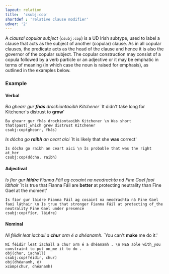 ```yaml
---
layout: relation
title:  'csubj:cop'
shortdef : 'relative clause modifier'
udver: '2'
---
```


A *clausal copular subject* (`csubj:cop`) is a UD Irish subtype, used to label a clause that acts as the
subject of another (copular) clause. As in all copular clauses, the
predicate acts as the head of the clause and hence it is also the
governor of the copular subject. The copular construction may consist of a copula followed by a verb particle or an adjective or it may be emphatic in terms of meaning (in which case the noun is raised for emphasis), as outlined in the examples below. 

### Example

#### Verbal ####

_Ba ghearr gur <b>fhás</b> drochiontaoibh Kitchener_ `It didn't take long for Kitchener's distrust to <b>grow</b>'

~~~ sdparse
Ba ghearr gur fhás drochiontaoibh Kitchener \n Was short that(past)_which grew distrust Kitchener
csubj:cop(ghearr, fhás)
~~~

_Is dócha go <b>raibh</b> an ceart aici_  `It is likely that she <b>was</b> correct'

~~~ sdparse
Is dócha go raibh an ceart aici \n Is probable that was the right at_her
csubj:cop(dócha, raibh)
~~~

#### Adjectival ####

_Is fíor gur <b>láidre</b> Fianna Fáil ag cosaint na neodrachta ná Fine Gael faoi láthair_  `It is true that Fianna Fáil are <b>better</b> at protecting neutrality than Fine Gael at the moment'

~~~ sdparse
Is fíor gur láidre Fianna Fáil ag cosaint na neodrachta ná Fine Gael faoi láthair \n Is true that stronger Fianna Fáil at protecting of_the neutrality Fine Gael under presence
csubj:cop(fíor, láidre)
~~~

#### Nominal ####

_Ní féidir leat iachall a <b>chur</b> orm é a dhéanamh._  `You can't <b>make</b> me do it.'

~~~ sdparse
Ní féidir leat iachall a chur orm é a dhéanamh . \n NEG able with_you constraint to put on_me it to do .
obj(chur, iachall)
csubj:cop(féidir, chur)
obj(dhéanamh, é)
xcomp(chur, dhéanamh)
~~~
<!-- Interlanguage links updated St lis 3 20:58:48 CET 2021 -->
